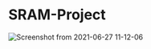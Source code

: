 
# SRAM-Project

![Screenshot from 2021-06-27 11-12-06](https://user-images.githubusercontent.com/38638028/123534489-1cbb2080-d73b-11eb-9bf3-dc1e6f6342a8.png)

